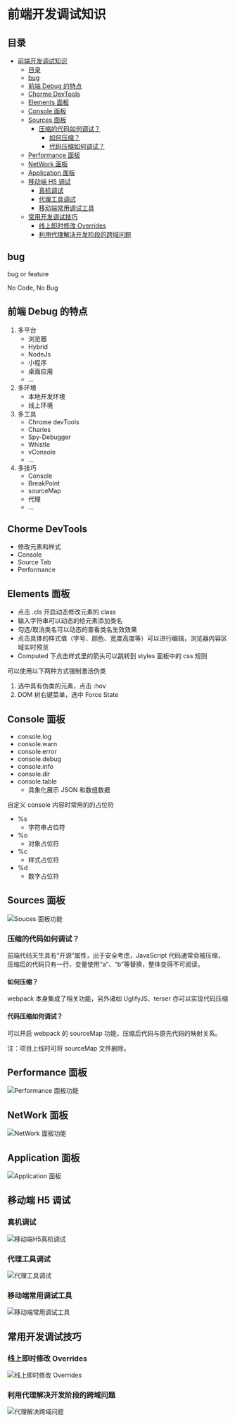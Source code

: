 # 前端开发调试知识

## 目录

- [前端开发调试知识](#前端开发调试知识)
  - [目录](#目录)
  - [bug](#bug)
  - [前端 Debug 的特点](#前端-debug-的特点)
  - [Chorme DevTools](#chorme-devtools)
  - [Elements 面板](#elements-面板)
  - [Console 面板](#console-面板)
  - [Sources 面板](#sources-面板)
    - [压缩的代码如何调试？](#压缩的代码如何调试)
      - [如何压缩？](#如何压缩)
      - [代码压缩如何调试？](#代码压缩如何调试)
  - [Performance 面板](#performance-面板)
  - [NetWork 面板](#network-面板)
  - [Application 面板](#application-面板)
  - [移动端 H5 调试](#移动端-h5-调试)
    - [真机调试](#真机调试)
    - [代理工具调试](#代理工具调试)
    - [移动端常用调试工具](#移动端常用调试工具)
  - [常用开发调试技巧](#常用开发调试技巧)
    - [线上即时修改 Overrides](#线上即时修改-overrides)
    - [利用代理解决开发阶段的跨域问题](#利用代理解决开发阶段的跨域问题)

## bug

bug or feature

No Code, No Bug

## 前端 Debug 的特点

1. 多平台
   - 浏览器
   - Hybrid
   - NodeJs
   - 小程序
   - 桌面应用
   - ...
2. 多环境
   - 本地开发环境
   - 线上环境
3. 多工具
   - Chrome devTools
   - Charies
   - Spy-Debugger
   - Whistle
   - vConsole
   - ...
4. 多技巧
   - Console
   - BreakPoint
   - sourceMap
   - 代理
   - ...

## Chorme DevTools

- 修改元素和样式
- Console
- Source Tab
- Performance

## Elements 面板

- 点击 .cls 开启动态修改元素的 class
- 输入字符串可以动态的给元素添加类名
- 勾选/取消类名可以动态的查看类名生效效果
- 点击具体的样式值（字号、颜色、宽度高度等）可以进行编辑，浏览器内容区域实时预览
- Computed 下点击样式里的箭头可以跳转到 styles 面板中的 css 规则

可以使用以下两种方式强制激活伪类

1. 选中具有伪类的元素，点击 :hov
2. DOM 树右键菜单，选中 Force State

## Console 面板

- console.log
- console.warn
- console.error
- console.debug
- console.info
- console.dir
- console.table
  - 具象化展示 JSON 和数组数据

自定义 console 内容时常用的的占位符

- %s
  - 字符串占位符
- %o
  - 对象占位符
- %c
  - 样式占位符
- %d
  - 数字占位符

## Sources 面板

![Souces 面板功能](./images/00-Souces%20%E9%9D%A2%E6%9D%BF%E5%8A%9F%E8%83%BD.png)

### 压缩的代码如何调试？

前端代码天生具有“开源”属性，出于安全考虑，JavaScript 代码通常会被压缩，压缩后的代码只有一行，变量使用“a”、“b”等替换，整体变得不可阅读。

#### 如何压缩？

webpack 本身集成了相关功能，另外诸如 UglifyJS、terser 亦可以实现代码压缩

#### 代码压缩如何调试？

可以开启 webpack 的 sourceMap 功能，压缩后代码与原先代码的映射关系。

注：项目上线时可将 sourceMap 文件删除。

## Performance 面板

![Performance 面板功能](./images/01-Performance%E9%9D%A2%E6%9D%BF.png)

## NetWork 面板

![NetWork 面板功能](./images//02-Network%20%E9%9D%A2%E6%9D%BF.png)

## Application 面板

![Application 面板](./images/03-Application%E9%9D%A2%E6%9D%BF.png)

## 移动端 H5 调试

### 真机调试

![移动端H5真机调试](./images/04-%E7%A7%BB%E5%8A%A8%E7%AB%AFH5%E7%9C%9F%E6%9C%BA%E8%B0%83%E8%AF%95.png)

### 代理工具调试

![代理工具调试](./images/05-%E7%A7%BB%E5%8A%A8%E7%AB%AF%E4%BB%A3%E7%90%86%E5%B7%A5%E5%85%B7%E8%B0%83%E8%AF%95.png)

### 移动端常用调试工具

![移动端常用调试工具](./images/06-移动端常用调试工具.png)

## 常用开发调试技巧

### 线上即时修改 Overrides

![线上即时修改 Overrides](./images/07-线上即时修改%20overrides.png)

### 利用代理解决开发阶段的跨域问题

![代理解决跨域问题](./images/08-%E5%BC%80%E5%8F%91%E6%97%B6%E8%B7%A8%E5%9F%9F%E9%97%AE%E9%A2%98%E8%A7%A3%E5%86%B3.png)
